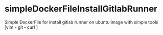 # simpleDockerFileInstallGitlabRunner
Simple DockerFile for install gitlab runner on ubuntu image with simple tools [vim - git - curl ] 
